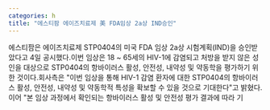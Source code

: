 ```yaml
---
categories: h
title: "에스티팜 에이즈치료제 美 FDA임상 2a상 IND승인"
---
```

에스티팜은 에이즈치료제 STP0404의 미국 FDA 임상 2a상 시험계획(IND)을 승인받았다고 4일 공시했다.이번 임상은 18 ~ 65세의 HIV-1에 감염되고 처방을 받지 않은 성인을 대상으로 STP0404의 항바이러스 활성, 안전성, 내약성 및 약동학을 평가하기 위한 것이다.회사측은 "이번 임상을 통해 HIV-1 감염 환자에 대한 STP0404의 항바이러스 활성, 안전성, 내약성 및 약동학적 특성을 확보할 수 있을 것으로 기대한다"고 밝혔다.이어 "본 임상 과정에서 확인되는 항바이러스 활성 및 안전성 평가 결과에 따라 기